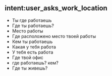 ## intent:user_asks_work_location
- Ты где работаешь
- Где ты работаешь?
- Место работы
- Где расположено место твоей работы
- Кем ты работаешь
- Какая у тебя работа
- У тебя есть работа
- Где твой офис
- где работаешь? кем?
- Где ты живешь?